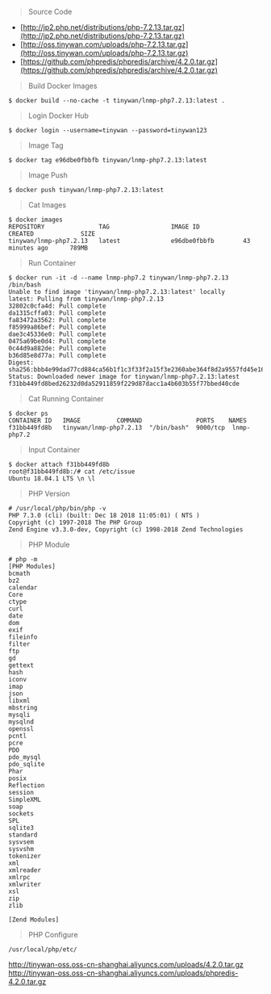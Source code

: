 
> Source Code

* [http://jp2.php.net/distributions/php-7.2.13.tar.gz](http://jp2.php.net/distributions/php-7.2.13.tar.gz)
* [http://oss.tinywan.com/uploads/php-7.2.13.tar.gz](http://oss.tinywan.com/uploads/php-7.2.13.tar.gz)
* [https://github.com/phpredis/phpredis/archive/4.2.0.tar.gz](https://github.com/phpredis/phpredis/archive/4.2.0.tar.gz)

> Build Docker Images
```
$ docker build --no-cache -t tinywan/lnmp-php7.2.13:latest .
```

> Login Docker Hub
```
$ docker login --username=tinywan --password=tinywan123
```

> Image Tag 
```
$ docker tag e96dbe0fbbfb tinywan/lnmp-php7.2.13:latest
```

> Image Push 
```
$ docker push tinywan/lnmp-php7.2.13:latest
```

> Cat Images
```
$ docker images
REPOSITORY               TAG                 IMAGE ID            CREATED             SIZE
tinywan/lnmp-php7.2.13   latest              e96dbe0fbbfb        43 minutes ago      789MB
```

> Run Container
```
$ docker run -it -d --name lnmp-php7.2 tinywan/lnmp-php7.2.13 /bin/bash
Unable to find image 'tinywan/lnmp-php7.2.13:latest' locally
latest: Pulling from tinywan/lnmp-php7.2.13
32802c0cfa4d: Pull complete 
da1315cffa03: Pull complete 
fa83472a3562: Pull complete 
f85999a86bef: Pull complete 
dae3c45336e0: Pull complete 
0475a69be0d4: Pull complete 
0c44d9a882de: Pull complete 
b36d85e8d77a: Pull complete 
Digest: sha256:bbb4e99dad77cd884ca56b1f1c3f33f2a15f3e2360abe364f8d2a9557fd45e16
Status: Downloaded newer image for tinywan/lnmp-php7.2.13:latest
f31bb449fd8bed26232d0da52911859f229d87dacc1a4b603b55f77bbed40cde
```

> Cat Running Container
```
$ docker ps
CONTAINER ID   IMAGE          COMMAND               PORTS    NAMES
f31bb449fd8b   tinywan/lnmp-php7.2.13  "/bin/bash"  9000/tcp  lnmp-php7.2
```
> Input Container
```
$ docker attach f31bb449fd8b
root@f31bb449fd8b:/# cat /etc/issue
Ubuntu 18.04.1 LTS \n \l
```

> PHP Version
```
# /usr/local/php/bin/php -v
PHP 7.3.0 (cli) (built: Dec 18 2018 11:05:01) ( NTS )
Copyright (c) 1997-2018 The PHP Group
Zend Engine v3.3.0-dev, Copyright (c) 1998-2018 Zend Technologies
```

> PHP Module
```
# php -m
[PHP Modules]
bcmath
bz2
calendar
Core
ctype
curl
date
dom
exif
fileinfo
filter
ftp
gd
gettext
hash
iconv
imap
json
libxml
mbstring
mysqli
mysqlnd
openssl
pcntl
pcre
PDO
pdo_mysql
pdo_sqlite
Phar
posix
Reflection
session
SimpleXML
soap
sockets
SPL
sqlite3
standard
sysvsem
sysvshm
tokenizer
xml
xmlreader
xmlrpc
xmlwriter
xsl
zip
zlib

[Zend Modules]
```
> PHP Configure
```
/usr/local/php/etc/
```
http://tinywan-oss.oss-cn-shanghai.aliyuncs.com/uploads/4.2.0.tar.gz
http://tinywan-oss.oss-cn-shanghai.aliyuncs.com/uploads/phpredis-4.2.0.tar.gz